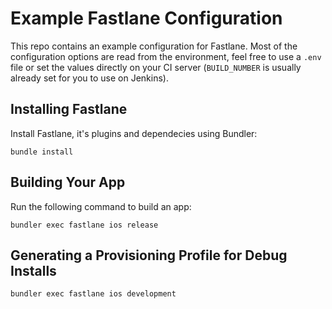 # Example Fastlane Configuration

This repo contains an example configuration for Fastlane. Most of the configuration options are
read from the environment, feel free to use a `.env` file or set the values directly on your CI
server (`BUILD_NUMBER` is usually already set for you to use on Jenkins).

## Installing Fastlane

Install Fastlane, it's plugins and dependecies using Bundler:

```
bundle install
```

## Building Your App

Run the following command to build an app:

```
bundler exec fastlane ios release
```

## Generating a Provisioning Profile for Debug Installs

```
bundler exec fastlane ios development
```
